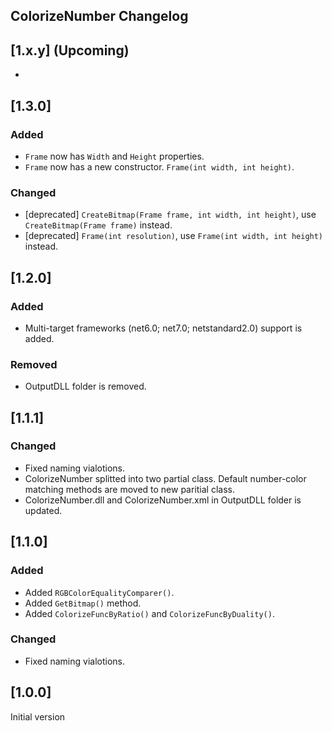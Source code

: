 ## ColorizeNumber Changelog

<!--
## [Unreleased]

### Added

### Changed

### Removed
-->

## [1.x.y] (Upcoming)
* 

## [1.3.0]

### Added
* `Frame` now has `Width` and `Height` properties.
* `Frame` now has a new constructor. `Frame(int width, int height)`.

### Changed
* [deprecated] `CreateBitmap(Frame frame, int width, int height)`, use `CreateBitmap(Frame frame)` instead.
* [deprecated] `Frame(int resolution)`, use `Frame(int width, int height)` instead.

## [1.2.0]

### Added
* Multi-target frameworks (net6.0; net7.0; netstandard2.0) support is added.

### Removed
* OutputDLL folder is removed.

## [1.1.1]

### Changed
* Fixed naming vialotions.
* ColorizeNumber splitted into two partial class. Default number-color matching methods are moved to new paritial class.
* ColorizeNumber.dll and ColorizeNumber.xml in OutputDLL folder is updated.

## [1.1.0]

### Added
* Added `RGBColorEqualityComparer()`.
* Added `GetBitmap()` method.
* Added `ColorizeFuncByRatio()` and `ColorizeFuncByDuality()`.

### Changed
* Fixed naming vialotions.

## [1.0.0]
Initial version